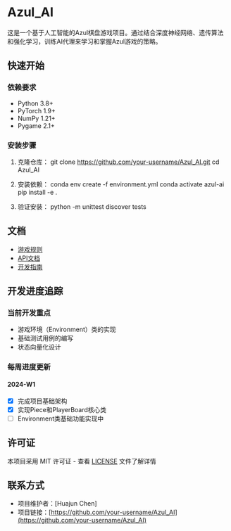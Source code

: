 # Azul_AI

这是一个基于人工智能的Azul棋盘游戏项目。通过结合深度神经网络、遗传算法和强化学习，训练AI代理来学习和掌握Azul游戏的策略。

## 快速开始

### 依赖要求
- Python 3.8+
- PyTorch 1.9+
- NumPy 1.21+
- Pygame 2.1+

### 安装步骤
1. 克隆仓库：
    git clone https://github.com/your-username/Azul_AI.git
    cd Azul_AI

2. 安装依赖：
    conda env create -f environment.yml
    conda activate azul-ai
    pip install -e .

3. 验证安装：
    python -m unittest discover tests

## 文档
- [游戏规则](docs/game_rules.md)
- [API文档](docs/api.md)
- [开发指南](docs/development_guide.md)

## 开发进度追踪

### 当前开发重点
- 游戏环境（Environment）类的实现
- 基础测试用例的编写
- 状态向量化设计

### 每周进度更新
#### 2024-W1
- [x] 完成项目基础架构
- [x] 实现Piece和PlayerBoard核心类
- [ ] Environment类基础功能实现中

## 许可证
本项目采用 MIT 许可证 - 查看 [LICENSE](LICENSE) 文件了解详情

## 联系方式
- 项目维护者：[Huajun Chen]
- 项目链接：[https://github.com/your-username/Azul_AI](https://github.com/your-username/Azul_AI)
